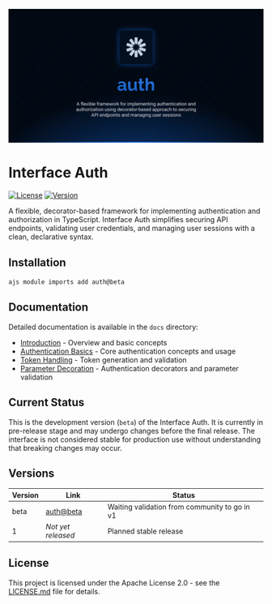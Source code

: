 ![Auth](.github/social-card.png)

# Interface Auth

[![License](https://img.shields.io/badge/License-Apache%202.0-blue.svg)](LICENSE.md)
[![Version](https://img.shields.io/badge/version-beta-orange.svg)](https://github.com/antelopejs/antelope)

A flexible, decorator-based framework for implementing authentication and authorization in TypeScript. Interface Auth simplifies securing API endpoints, validating user credentials, and managing user sessions with a clean, declarative syntax.

## Installation

```bash
ajs module imports add auth@beta
```

## Documentation

Detailed documentation is available in the `docs` directory:

- [Introduction](./docs/1.introduction.md) - Overview and basic concepts
- [Authentication Basics](./docs/2.authentication.md) - Core authentication concepts and usage
- [Token Handling](./docs/3.token-handling.md) - Token generation and validation
- [Parameter Decoration](./docs/4.parameter-decoration.md) - Authentication decorators and parameter validation

## Current Status

This is the development version (`beta`) of the Interface Auth. It is currently in pre-release stage and may undergo changes before the final release. The interface is not considered stable for production use without understanding that breaking changes may occur.

## Versions

| Version | Link                                                                                     | Status                                        |
| ------- | ---------------------------------------------------------------------------------------- | --------------------------------------------- |
| beta    | [auth@beta](https://github.com/AntelopeJS/auth-jwt/tree/main/.antelope/output/auth/beta) | Waiting validation from community to go in v1 |
| 1       | _Not yet released_                                                                       | Planned stable release                        |

## License

This project is licensed under the Apache License 2.0 - see the [LICENSE.md](LICENSE.md) file for details.
